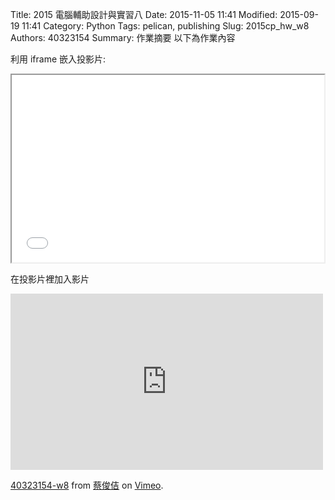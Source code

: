 Title: 2015 電腦輔助設計與實習八
Date: 2015-11-05 11:41
Modified: 2015-09-19 11:41
Category: Python
Tags: pelican, publishing
Slug: 2015cp_hw_w8
Authors: 40323154
Summary: 作業摘要
以下為作業內容

利用 iframe 嵌入投影片:

<iframe src=" 40323154_cp_w8_p.html" width="500" height="300"></iframe>


在投影片裡加入影片
<iframe src="https://player.vimeo.com/video/145978048" width="500" height="282" frameborder="0" webkitallowfullscreen mozallowfullscreen allowfullscreen></iframe> <p><a href="https://vimeo.com/145978048">40323154-w8</a> from <a href="https://vimeo.com/user32614943">蔡俊佶</a> on <a href="https://vimeo.com">Vimeo</a>.</p>

